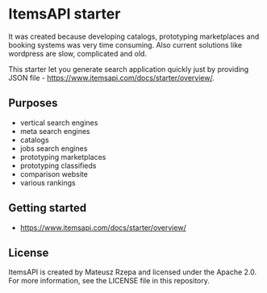 # ItemsAPI starter

It was created because developing catalogs, prototyping marketplaces and booking systems was very time consuming. Also current solutions like wordpress are slow, complicated and old. 

This starter let you generate search application quickly just by providing JSON file - https://www.itemsapi.com/docs/starter/overview/.

## Purposes

- vertical search engines
- meta search engines
- catalogs
- jobs search engines
- prototyping marketplaces
- prototyping classifieds
- comparison website
- various rankings

## Getting started 

- https://www.itemsapi.com/docs/starter/overview/

## License
ItemsAPI is created by Mateusz Rzepa and licensed under the Apache 2.0. For more information, see the LICENSE file in this repository.
